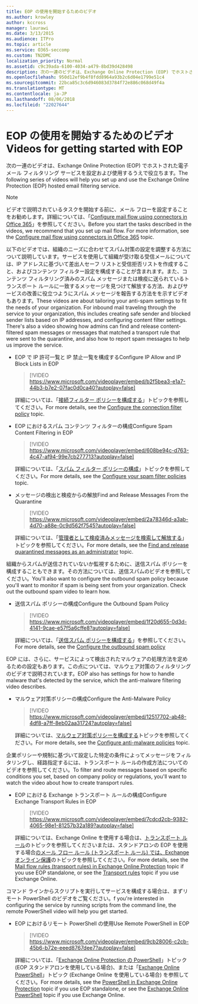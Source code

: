 ```yaml
---
title: EOP の使用を開始するためのビデオ
ms.author: krowley
author: kccross
manager: laurawi
ms.date: 3/13/2015
ms.audience: ITPro
ms.topic: article
ms.service: O365-seccomp
ms.custom: TN2DMC
localization_priority: Normal
ms.assetid: c9c39ada-6100-4034-a479-8bd39d428498
description: 次の一連のビデオは、Exchange Online Protection (EOP) でホストされた電子メール フィルタリング サービスを設定および使用するうえで役立ちます。
ms.openlocfilehash: 950d12ef9b4f8fdd8964a93b2c6d04e1799e51c4
ms.sourcegitcommit: 22bca85c3c6d946083d3784f72e886c068d49f4a
ms.translationtype: MT
ms.contentlocale: ja-JP
ms.lasthandoff: 08/06/2018
ms.locfileid: "22027644"
---
```

# <a name="videos-for-getting-started-with-eop"></a><span data-ttu-id="2faa8-103">EOP の使用を開始するためのビデオ</span><span class="sxs-lookup"><span data-stu-id="2faa8-103">Videos for getting started with EOP</span></span>

<span data-ttu-id="2faa8-104">次の一連のビデオは、Exchange Online Protection (EOP) でホストされた電子メール フィルタリング サービスを設定および使用するうえで役立ちます。</span><span class="sxs-lookup"><span data-stu-id="2faa8-104">The following series of videos will help you set up and use the Exchange Online Protection (EOP) hosted email filtering service.</span></span>
  
> [!NOTE]
> <span data-ttu-id="2faa8-p101">ビデオで説明されているタスクを開始する前に、メール フローを設定することをお勧めします。詳細については、「[Configure mail flow using connectors in Office 365](http://technet.microsoft.com/library/854b5a50-4462-4836-a092-37e208d29624.aspx)」を参照してください。</span><span class="sxs-lookup"><span data-stu-id="2faa8-p101">Before you start the tasks described in the videos, we recommend that you set up mail flow. For more information, see the [Configure mail flow using connectors in Office 365](http://technet.microsoft.com/library/854b5a50-4462-4836-a092-37e208d29624.aspx) topic.</span></span> 
  
<span data-ttu-id="2faa8-p102">以下のビデオでは、組織のニーズに合わせてスパム対策の設定を調整する方法について説明しています。サービスを使用して組織が受け取る受信メールについては、IP アドレスに基づいて差出人セーフ リストと受信拒否リストを作成すること、およびコンテンツ フィルター設定を構成することが含まれます。また、コンテンツ フィルタリング済みのスパム メッセージまたは検疫に送られているトランスポート ルールに一致するメッセージを見つけて解放する方法、およびサービスの改善に役立つようにスパム メッセージを報告する方法をを示すビデオもあります。</span><span class="sxs-lookup"><span data-stu-id="2faa8-p102">These videos are about tailoring your anti-spam settings to fit the needs of your organization. For inbound mail traveling through the service to your organization, this includes creating safe sender and blocked sender lists based on IP addresses, and configuring content filter settings. There's also a video showing how admins can find and release content-filtered spam messages or messages that matched a transport rule that were sent to the quarantine, and also how to report spam messages to help us improve the service.</span></span>
  
- <span data-ttu-id="2faa8-110">EOP で IP 許可一覧と IP 禁止一覧を構成する</span><span class="sxs-lookup"><span data-stu-id="2faa8-110">Configure IP Allow and IP Block Lists in EOP</span></span>
    > [!VIDEO https://www.microsoft.com/videoplayer/embed/b2f5bea3-e1a7-44b3-b7e2-07fac0d0ca40?autoplay=false]
  
    <span data-ttu-id="2faa8-111">詳細については、「[接続フィルター ポリシーを構成する](../configure-the-connection-filter-policy.md)」トピックを参照してください。</span><span class="sxs-lookup"><span data-stu-id="2faa8-111">For more details, see the [Configure the connection filter policy](../configure-the-connection-filter-policy.md) topic.</span></span> 
    
- <span data-ttu-id="2faa8-112">EOP におけるスパム コンテンツ フィルターの構成</span><span class="sxs-lookup"><span data-stu-id="2faa8-112">Configure Spam Content Filtering in EOP</span></span>
    > [!VIDEO https://www.microsoft.com/videoplayer/embed/608be94c-d763-4c47-af94-99e7cb277713?autoplay=false]
  
    <span data-ttu-id="2faa8-113">詳細については、「[スパム フィルター ポリシーの構成](../configure-your-spam-filter-policies.md)」トピックを参照してください。</span><span class="sxs-lookup"><span data-stu-id="2faa8-113">For more details, see the [Configure your spam filter policies](../configure-your-spam-filter-policies.md) topic.</span></span> 
    
- <span data-ttu-id="2faa8-114">メッセージの検出と検疫からの解放</span><span class="sxs-lookup"><span data-stu-id="2faa8-114">Find and Release Messages From the Quarantine</span></span>
    > [!VIDEO https://www.microsoft.com/videoplayer/embed/2a78346d-a3ab-4d70-a88e-0c9d562f7545?autoplay=false]
  
    <span data-ttu-id="2faa8-115">詳細については、「[管理者として検疫済みメッセージを検索して解放する](../find-and-release-quarantined-messages-as-an-administrator.md)」トピックを参照してください。</span><span class="sxs-lookup"><span data-stu-id="2faa8-115">For more details, see the [Find and release quarantined messages as an administrator](../find-and-release-quarantined-messages-as-an-administrator.md) topic.</span></span> 
    
<span data-ttu-id="2faa8-p103">組織からスパムが送信されていないか監視するために、送信スパム ポリシーを構成することもできます。その方法については、送信スパムのビデオを参照してください。</span><span class="sxs-lookup"><span data-stu-id="2faa8-p103">You'll also want to configure the outbound spam policy because you'll want to monitor if spam is being sent from your organization. Check out the outbound spam video to learn how.</span></span>
  
- <span data-ttu-id="2faa8-118">送信スパム ポリシーの構成</span><span class="sxs-lookup"><span data-stu-id="2faa8-118">Configure the Outbound Spam Policy</span></span>
    > [!VIDEO https://www.microsoft.com/videoplayer/embed/1f20d655-0d3d-4141-9cae-e57f5a6cffe8?autoplay=false]
  
    <span data-ttu-id="2faa8-119">詳細については、「[送信スパム ポリシーを構成する](../configure-the-outbound-spam-policy.md)」を参照してください。</span><span class="sxs-lookup"><span data-stu-id="2faa8-119">For more details, see the [Configure the outbound spam policy](../configure-the-outbound-spam-policy.md)</span></span>
    
<span data-ttu-id="2faa8-120">EOP には、さらに、サービスによって検出されたマルウェアの処理方法を定めるための設定もあります。この点については、マルウェア対策のフィルタリングのビデオで説明されています。</span><span class="sxs-lookup"><span data-stu-id="2faa8-120">EOP also has settings for how to handle malware that's detected by the service, which the anti-malware filtering video describes.</span></span>
  
- <span data-ttu-id="2faa8-121">マルウェア対策ポリシーの構成</span><span class="sxs-lookup"><span data-stu-id="2faa8-121">Configure the Anti-Malware Policy</span></span>
    > [!VIDEO https://www.microsoft.com/videoplayer/embed/12517702-ab48-4df8-a7ff-8eb02aa31724?autoplay=false]
  
    <span data-ttu-id="2faa8-122">詳細については、[マルウェア対策ポリシーを構成する](../configure-anti-malware-policies.md)トピックを参照してください。</span><span class="sxs-lookup"><span data-stu-id="2faa8-122">For more details, see the [Configure anti-malware policies](../configure-anti-malware-policies.md) topic.</span></span> 
    
<span data-ttu-id="2faa8-123">企業ポリシーや規制に基づいて設定した特定の条件によってメッセージをフィルタリングし、経路指定するには、トランスポート ルールの作成方法についてのビデオを参照してください。</span><span class="sxs-lookup"><span data-stu-id="2faa8-123">To filter and route messages based on specific conditions you set, based on company policy or regulations, you'll want to watch the video about how to create transport rules.</span></span>
  
- <span data-ttu-id="2faa8-124">EOP における Exchange トランスポート ルールの構成</span><span class="sxs-lookup"><span data-stu-id="2faa8-124">Configure Exchange Transport Rules in EOP</span></span>
    > [!VIDEO https://www.microsoft.com/videoplayer/embed/7cdcd2cb-9382-4065-98e1-81257b32a189?autoplay=false]
  
    <span data-ttu-id="2faa8-125">詳細については、Exchange Online を使用する場合は、[トランスポート ルール](http://technet.microsoft.com/library/743bd525-0ca2-426d-b76c-b4a052bc8886.aspx)のトピックを参照してくださいまたは、スタンドアロンの EOP を使用する場合[のメール フロー ルール (トランスポート ルール) では、Exchange オンライン保護](mail-flow-rules-transport-rules-0.md)のトピックを参照してください。</span><span class="sxs-lookup"><span data-stu-id="2faa8-125">For more details, see the [Mail flow rules (transport rules) in Exchange Online Protection](mail-flow-rules-transport-rules-0.md) topic if you use EOP standalone, or see the [Transport rules](http://technet.microsoft.com/library/743bd525-0ca2-426d-b76c-b4a052bc8886.aspx) topic if you use Exchange Online.</span></span> 
    
<span data-ttu-id="2faa8-126">コマンド ラインからスクリプトを実行してサービスを構成する場合は、まずリモート PowerShell のビデオをご覧ください。</span><span class="sxs-lookup"><span data-stu-id="2faa8-126">f you're interested in configuring the service by running scripts from the command line, the remote PowerShell video will help you get started.</span></span>
  
- <span data-ttu-id="2faa8-127">EOP におけるリモート PowerShell の使用</span><span class="sxs-lookup"><span data-stu-id="2faa8-127">Use Remote PowerShell in EOP</span></span>
    > [!VIDEO https://www.microsoft.com/videoplayer/embed/9cb28006-c2cb-45b6-b72e-eeed8767dee7?autoplay=false]
  
    <span data-ttu-id="2faa8-128">詳細については、「[Exchange Online Protection の PowerShell](http://technet.microsoft.com/library/f7918a88-774a-405e-945b-bc2f5ee9f748.aspx)」トピック (EOP スタンドアロンを使用している場合)、または「[Exchange Online PowerShell](http://technet.microsoft.com/library/1cb603b0-2961-4afe-b879-b048fe0f64a2.aspx)」トピック (Exchange Online を使用している場合) を参照してください。</span><span class="sxs-lookup"><span data-stu-id="2faa8-128">For more details, see the [PowerShell in Exchange Online Protection](http://technet.microsoft.com/library/f7918a88-774a-405e-945b-bc2f5ee9f748.aspx) topic if you use EOP standalone, or see the [Exchange Online PowerShell](http://technet.microsoft.com/library/1cb603b0-2961-4afe-b879-b048fe0f64a2.aspx) topic if you use Exchange Online.</span></span> 
    

